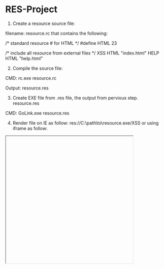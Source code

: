# RES-Project
1) Create a resource source file:

filename: resource.rc that contains the following:

/* standard resource # for HTML */
#define HTML 23
 
/* include all resource from external files */
XSS      HTML    "index.html"
HELP      HTML    "help.html"

2. Compile the source file:

CMD: rc.exe resource.rc

Output: resource.res

3. Create EXE file from .res file, the output from pervious step. resource.res

CMD: GoLink.exe resource.res

4. Render file on IE as follow: res://C:\path\to\resource.exe/XSS
or using iframe as follow: 
<iframe src="res://C:\path\to\resource.exe/XSS"  height="400" width="400"></iframe>
